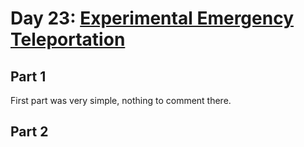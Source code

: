 # Day 23: [Experimental Emergency Teleportation](https://adventofcode.com/2018/day/23)

## Part 1

First part was very simple, nothing to comment there.

## Part 2

